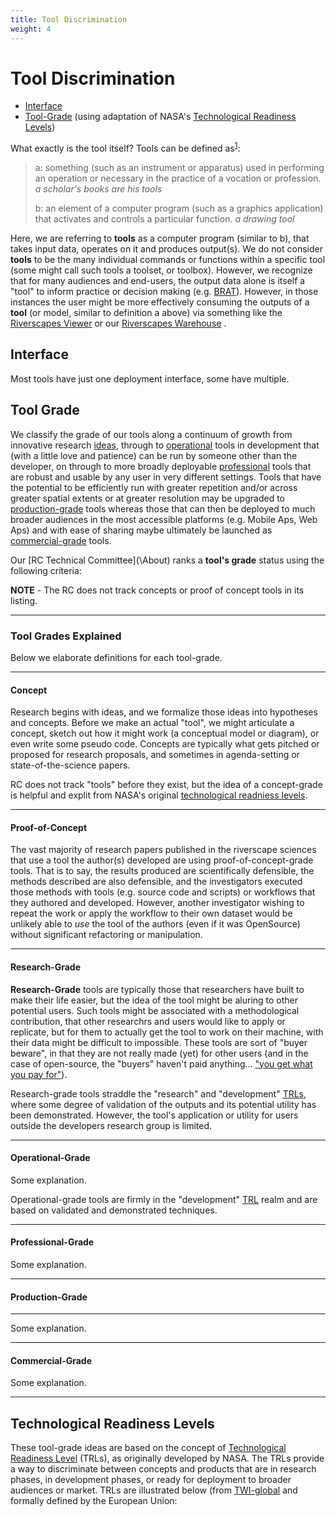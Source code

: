 ```yaml
---
title: Tool Discrimination
weight: 4
---
```


# Tool Discrimination
<!-- TODO <img class="float-right" src="/images/tools/DifferentTools.png"> Discriminating tools helps potential users of the tool or users of its outputs make informed decision about whether the tool and/or its outputs are fit for _their_ purposes. The following are helpful concepts  the RC uses for discriminating model types: -->

- [Interface](#interface)
- [Tool-Grade](#tool-grade) (using adaptation of NASA's [Technological Readiness Levels](#technological-readiness-levels))
<!-- TODO - [Report Cards]({{ site.baseurlf }}/Tools/reportcards.html) -->

What exactly is the tool itself? Tools can be defined as<sup><a href="https://www.merriam-webster.com/dictionary/tool">1</a></sup>:
> a: something (such as an instrument or apparatus) used in performing an operation or necessary in the practice of a vocation or profession.  *a scholar's books are his tools*
> 
> b: an element of a computer program (such as a graphics application) that activates and controls a particular function. *a drawing tool*

Here, we are referring to **tools** as a computer program  (similar to b), that takes input data, operates on it and produces output(s). We do not consider **tools** to be the many individual commands or functions within a specific tool (some might call such tools a toolset, or toolbox). However, we recognize that for many audiences and end-users, the output data alone is itself a "tool" to inform practice or decision making (e.g. [BRAT](http://brat.riverscapes.net)). However, in those instances the user might be more effectively consuming the outputs of a **tool** (or model, similar to definition a above) via something like the [Riverscapes Viewer](https://rave.riverscapes.net) or our [Riverscapes Warehouse](/Data_Warehouses/) . 


## Interface

<!-- TODO RC**tools** are deployed to users thorugh a variety of interfaces:
* <img src="/images/tools/esri_icon.png"> :  [ArcGIS AddIn](https://desktop.arcgis.com/en/arcmap/10.7/guide-books/python-addins/sharing-and-installing-add-ins.htm)  ArcGIS [AddIn Toolbar](https://desktop.arcgis.com/en/arcmap/10.7/analyze/python-addins/sharing-and-installing-add-ins.htm) in ArcGIS
* <img src="/images/tools/ArcPyToolbox.png">:  [ArcPy Toolbox in ArcGIS](https://desktop.arcgis.com/en/arcmap/10.7/analyze/creating-tools/a-quick-tour-of-python-toolboxes.htm)
* <img src="/images/tools/QGIS_bw_24.png"> [QGIS Plugin](https://plugins.qgis.org/) = Toolbar in [QGIS](https://qgis.org)
* <i class="fa fa-terminal" aria-hidden="true"></i> : CLI = [Command Line Interface](https://en.wikipedia.org/wiki/Command-line_interface)
* <i class="fa fa-desktop" aria-hidden="true"></i> : GUI = [Graphical User Interface](https://en.wikipedia.org/wiki/Graphical_user_interface)
* <i class="fa fa-chrome" aria-hidden="true"></i>: Web = interactive web site
* <img  src="/images/data/api_24.png"> : API = [Application Programming Interface](https://en.wikipedia.org/wiki/Application_programming_interface)
* <img src="/images/tools/PWA.png">:  App = [Mobile App](https://en.wikipedia.org/wiki/Mobile_app) -->

Most tools have just one deployment interface, some have multiple. 

## Tool Grade
We classify the grade of our tools along a continuum of growth from innovative research [ideas](#concept), through to [operational](#operational-grade) tools in development that (with a little love and patience) can be run by someone other than the developer, on through to more broadly deployable [professional](#professional-grade) tools that are robust and usable by any user in very different settings. Tools that have the potential to be efficiently run with greater repetition and/or across greater spatial extents or at greater resolution may be upgraded to [production-grade](#production-grade) tools whereas those that can then be deployed to much broader audiences in the most accessible platforms (e.g. Mobile Aps, Web Aps) and with ease of sharing maybe ultimately be launched as [commercial-grade](#commercial-grade) tools.

<!-- TODO <div align="center">
    <img src="/images/tools/grade/Tool_Badges_wText_All_700w.png">
</div> -->


Our [RC Technical Committee](\About\) ranks a **tool's grade** status using the following criteria:
<!-- TODO 
| [Technology<br>Readiness Level](#technological-readiness-levels) | Tool Status |Badge | Vetted in <br>Peer-Reviewed <br>Literature | Source Code <br>Documentation | Open Source | User <br>Documentation | Easy User <br>Interface | Scalability |
|:-----------------------------:|------------------------|:------------------------------------------------------:|:--------------------------------------------------------:|:------------------------------------------------------------------------------------------------------------------------:|:--------------------------------------------------------:|:-------------------------------------------------------------------------------------------------------------------------:|:-------------------------------------------------------------------------------------------------------------------------:|
| TR1 -TR2 |[**Concept**](#concept)|<img src="/images/tools/grade/TRL_1_32p.png"> | <i class="fa fa-battery-empty" aria-hidden="true"></i> | <i class="fa fa-battery-empty" aria-hidden="true"></i> | <i class="fa fa-battery-empty" aria-hidden="true"></i> | <i class="fa fa-battery-empty" aria-hidden="true"></i> | <i class="fa fa-battery-empty" aria-hidden="true"></i> | <i class="fa fa-battery-empty" aria-hidden="true"></i> |
| TR3 |[**Proof of Concept**](#proof-of-concept)| <img src="/images/tools/grade/TRL_2_32p.png">  | <i class="fa fa-battery-full" aria-hidden="true"></i> | <i class="fa fa-battery-empty" aria-hidden="true"></i> | <i class="fa fa-battery-empty" aria-hidden="true"></i><br>to<br><i class="fa fa-battery-quarter" aria-hidden="true"></i> | <i class="fa fa-battery-empty" aria-hidden="true"></i> | <i class="fa fa-battery-empty" aria-hidden="true"></i> | <i class="fa fa-battery-empty" aria-hidden="true"></i> |
| TR4 |[**Research Grade**](#research-grade)|<img src="/images/tools/grade/TRL_3_32p.png">  | <i class="fa fa-battery-full" aria-hidden="true"></i> | <i class="fa fa-battery-quarter" aria-hidden="true"></i> | <i class="fa fa-battery-quarter" aria-hidden="true"></i> | <i class="fa fa-battery-quarter" aria-hidden="true"></i> | <i class="fa fa-battery-quarter" aria-hidden="true"></i> <br>to<br> <i class="fa fa-battery-half" aria-hidden="true"></i> | <i class="fa fa-battery-empty" aria-hidden="true"></i><br>to<br> <i class="fa fa-battery-quarter" aria-hidden="true"></i> |
| TR5-6 | [**Operational Grade**](#operational-grade)|<img src="/images/tools/grade/TRL_4_32p.png">| <i class="fa fa-battery-full" aria-hidden="true"></i> | <i class="fa fa-battery-full" aria-hidden="true"></i> | <i class="fa fa-battery-full" aria-hidden="true"></i> | <i class="fa fa-battery-half" aria-hidden="true"></i> | <i class="fa fa-battery-half" aria-hidden="true"></i> | <i class="fa fa-battery-quarter" aria-hidden="true"></i> |
| TR7-8 |[**Professional Grade**](#professional-grade)| <img src="/images/tools/grade/TRL_5_32p.png"> | <i class="fa fa-battery-full" aria-hidden="true"></i> | <i class="fa fa-battery-full" aria-hidden="true"></i> | <i class="fa fa-battery-full" aria-hidden="true"></i> | <i class="fa fa-battery-full" aria-hidden="true"> | <i class="fa fa-battery-full" aria-hidden="true"> | <i class="fa fa-battery-half" aria-hidden="true"></i> |
| TR8-9 |[**Production Grade**](#production-grade)|<img src="/images/tools/grade/TRL_6_32p.png">   | <i class="fa fa-battery-full" aria-hidden="true"></i> | <i class="fa fa-battery-full" aria-hidden="true"></i> | <i class="fa fa-battery-full" aria-hidden="true"></i> | <i class="fa fa-battery-full" aria-hidden="true"> | <i class="fa fa-battery-quarter" aria-hidden="true"></i> <br>to<br><i class="fa fa-battery-full" aria-hidden="true"> | <i class="fa fa-battery-full" aria-hidden="true"> |
| TR9 | [**Commercial Grade**](#commercial-grade)|<img src="/images/tools/grade/TRL_7_32p.png">  | <i class="fa fa-battery-full" aria-hidden="true"></i> | <i class="fa fa-battery-full" aria-hidden="true"></i> | <i class="fa fa-battery-full" aria-hidden="true"></i> | <i class="fa fa-battery-full" aria-hidden="true"> | <i class="fa fa-battery-full" aria-hidden="true"> | <i class="fa fa-battery-full" aria-hidden="true"> |

None or Not Applicable: <i class="fa fa-battery-empty" aria-hidden="true"></i> •
Minimal or In Progress: <i class="fa fa-battery-quarter" aria-hidden="true"></i> •
Functional: <i class="fa fa-battery-half" aria-hidden="true"></i> •
Fully Developed: <i class="fa fa-battery-full" aria-hidden="true"></i>   -->

**NOTE** - The RC does not track concepts or proof of concept tools in its listing. 

-------
### Tool Grades Explained
Below we elaborate definitions for each tool-grade.

-------
#### Concept
<!-- TODO <img class="float-left" src="/images/tools/grade/TRL_1_256w.png"> **Concept-Grade** <img src="/images/tools/grade/TRL_1_32p.png"> *is the necessary pre-cursor stage to development of any tool, in which the ideas are articulated for what the tool does, what its inputs are, what its outputs are and who its audience might be.*  -->

Research begins with ideas, and we formalize those ideas into hypotheses and concepts. Before we make an actual "tool", we might articulate a concept, sketch out how it might work (a conceptual model or diagram), or even write some pseudo code. Concepts are typically what gets pitched or proposed for research proposals, and sometimes in agenda-setting or state-of-the-science papers.

RC does not track "tools" before they exist, but the idea of a concept-grade is helpful and explit from NASA's original [technological readniess levels](#technological-readiness-levels).

-------
#### Proof-of-Concept
<!-- TODO <img class="float-right" src="/images/tools/grade/TRL_2_256w.png"> 
**Proof-of-Concept-Grade** <img src="/images/tools/grade/TRL_2_32p.png"> *is a stage in which some preliminary form of a tool has been built, and the tool has been demonstrated to "work" by producing reasonalbe outputs for an example dataset.*  -->

The vast majority of research papers published in the riverscape sciences that use a tool the author(s) developed are using proof-of-concept-grade tools. That is to say, the results produced are scientifically defensible, the methods described are also defensible, and the investigators executed those methods with tools (e.g. source code and scripts) or workflows that they authored and developed. However, another investigator wishing to repeat the work or apply the workflow to their own dataset would  be unlikely able to *use* the tool of the authors (even if it was OpenSource) without significant refactoring or manipulation. 


-------
#### Research-Grade
<!-- TODO <img class="float-left" src="/images/tools/grade/TRL_3_256w.png">  -->

<!-- TODO **Research-Grade** <img src="/images/tools/grade/TRL_3_32p.png"> *tools are those that are supported by peer-reviewed science, have formally been packaged up, and maybe even made open-source, but it is a tool that has really only been applied and validated within the researcher's own lab and/or study-sites.*  -->

**Research-Grade** tools are typically those that researchers have built to make their life easier, but the idea of the tool might be aluring to other potential users. Such tools might be associated with a methodological contribution, that other researchrs and users would like to apply or replicate, but for them to actually get the tool to work on their machine, with their data might be difficult to impossible.  These tools are sort of "buyer beware", in that they are not really made (yet) for other users (and in the case of open-source, the  "buyers" haven't paid anything... ["you get what you pay for"](https://www.merriam-webster.com/dictionary/you%20get%20what%20you%20pay%20for#:~:text=%E2%80%94used%20to%20say%20that%20a,get%20what%20you%20pay%20for.%22)).

<!-- TODO If the RC <img src="/images/RC/RC_28.png"> is successful, we will make it easier. They are  for more researchers to lift their tools from a [proof of concept](#proof-of-concept) to **research-grade**. Research-grade tools are the minimum level required to achieve some degree of [**F**-**A**-**I**-**R**](https://force11.org/info/the-fair-data-principles/)-ness. However, the outputs of such tools can reach broader audiences more effectively, if these tools are made to output Produces [Riverscapes Projects](/Tools/Technical_Reference/Documentation_Standards/Riverscapes_Projects/) <img  src="https://riverscapes.net/assets/images/data/RiverscapesProject_24.png"> that can be easily consumed from a cloud-based [Warehouse]() and explored with the RiversCapes Viewer..  -->

Research-grade tools straddle the "research" and "development" [TRLs](#technological-readiness-levels), where some degree of validation of the outputs and its potential utility has been demonstrated. However, the tool's application or utility for users outside the developers research group is limited. 

-------
#### Operational-Grade
<!-- TODO <img class="float-right" src="/images/tools/grade/TRL_4_256w.png">  -->

<!-- TODO **Operational-Grade** <img src="/images/tools/grade/TRL_4_32p.png"> *is defined as.*  -->

Some explanation.

Operational-grade tools are firmly in the "development" [TRL](#technological-readiness-levels) realm and are based on validated and demonstrated techniques. 

-------
#### Professional-Grade
<!-- TODO <img class="float-left" src="/images/tools/grade/TRL_5_256w.png">  -->

<!-- TODO **Professional-Grade** <img src="/images/tools/grade/TRL_5_32p.png"> *is defined as.*  -->

Some explanation.

-------
#### Production-Grade
<!-- TODO <img class="float-right" src="/images/tools/grade/TRL_6_256w.png">  -->

-------
<!-- TODO **Production-Grade** <img src="/images/tools/grade/TRL_6_32p.png"> *is defined as.*  -->

Some explanation.

-------
#### Commercial-Grade
<!-- TODO <img class="float-left" src="/images/tools/grade/TRL_7_256w.png">  -->

<!-- TODO **Commercial-Grade** <img src="/images/tools/grade/TRL_7_32p.png"> *is defined as.*  -->

Some explanation.

-----
## Technological Readiness Levels
These tool-grade ideas are based on the concept of [Technological Readiness Level](https://www.twi-global.com/technical-knowledge/faqs/technology-readiness-levels) (TRLs), as originally developed by NASA. The TRLs provide a way to discriminate between concepts and products that are in research phases, in development phases, or ready for deployment to broader audiences or market. TRLs are  illustrated below (from [TWI-global](https://www.twi-global.com/technical-knowledge/faqs/technology-readiness-levels) and formally defined by the European Union:

<!-- TODO <div align="center">
<a href=""><img src="/images/tools/TRL.png"></a></div> -->

<!-- TODO---
## What is FAIR anyway?  --->




